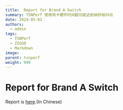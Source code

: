 ```yaml
---
title:  Report for Brand A Switch
summary: TSNPerf 使用网卡硬件时间戳功能达到纳秒级抖动
date: 2024-05-01
authors:
  - admin
tags:
  - TSNPerf
  - ZIGGO
  - Markdown
image:
parent: tsnperf
weight: 999
---
```

# Report for Brand A Switch
Report is [here](./switch_report.pdf).(In Chinese)